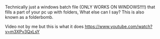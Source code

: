 Technically just a windows batch file (ONLY WORKS ON WINDOWS!!!!)  that fills a part of your pc up with folders, What else can I say? This is also known as a folderbomb.

Video not by me but this is what it does https://www.youtube.com/watch?v=m3XPv3QxLsY
